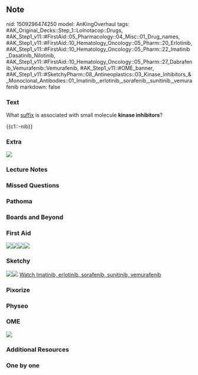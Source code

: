 ## Note
nid: 1509296474250
model: AnKingOverhaul
tags: #AK_Original_Decks::Step_1::Lolnotacop::Drugs, #AK_Step1_v11::#FirstAid::05_Pharmacology::04_Misc::01_Drug_names, #AK_Step1_v11::#FirstAid::10_Hematology_Oncology::05_Pharm::20_Erlotinib, #AK_Step1_v11::#FirstAid::10_Hematology_Oncology::05_Pharm::22_Imatinib_Dasatinib_Nilotinib, #AK_Step1_v11::#FirstAid::10_Hematology_Oncology::05_Pharm::27_Dabrafenib_Vemurafenib::Vemurafenib, #AK_Step1_v11::#OME_banner, #AK_Step1_v11::#SketchyPharm::08_Antineoplastics::03_Kinase_Inhibitors_&_Monoclonal_Antibodies::01_Imatinib,_erlotinib,_sorafenib,_sunitinib,_vemurafenib
markdown: false

### Text
What <u>suffix</u> is associated with small molecule <b>kinase
inhibitors</b>?
<div>
  {{c1::-nib}}
</div>

### Extra
<img src="paste-13176959664630.jpg">

### Lecture Notes


### Missed Questions


### Pathoma


### Boards and Beyond


### First Aid
<img src="paste-37280316129283%20(1).jpg"><img src=
"paste-323204878958595.jpg"><img src=
"paste-326542068547587.jpg"><img src="paste-330222855520259.jpg">
<!--EndFragment-->

### Sketchy
<img src="paste-386186279387137.jpg"><img src=
"paste-6ef6236c9786ccaaf69cacfab716239d037e3c2e.png"> <a href=
"https://dashboard.sketchy.com/study/medical/courses/medical-pharmacology/units/medical-pharmacology-antineoplastics/videos/medical-pharmacology-antineoplastics-kinase-inhibitors-and-monoclonal-antibodies-imatinib-erlotinib-sorafenib-sunitinib-vemurafenib?utm_source=anki&utm_medium=partnership&utm_campaign=february_update&utm_content=medical">
Watch Imatinib, erlotinib, sorafenib, sunitinib, vemurafenib</a>

### Pixorize


### Physeo


### OME
<div class="ome-widget">
  <a href="https://onlinemeded.org?ref=anki"><img src=
  "_OME_AnkiFlashcards_General_3.png"></a>
</div>

### Additional Resources


### One by one

